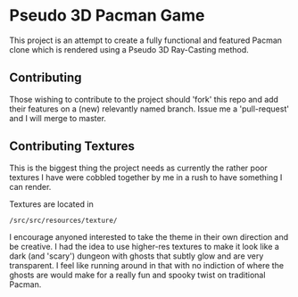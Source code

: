 # Pseudo 3D Pacman Game

This project is an attempt to create a fully functional and featured Pacman clone which is rendered using a Pseudo 3D Ray-Casting method.

## Contributing

Those wishing to contribute to the project should 'fork' this repo and add their features on a (new) relevantly named branch. Issue me a 'pull-request' and I will merge to master.

## Contributing Textures

This is the biggest thing the project needs as currently the rather poor textures I have were cobbled together by me in a rush to have something I can render.

Textures are located in

	/src/src/resources/texture/

I encourage anyoned interested to take the theme in their own direction and be creative. 
I had the idea to use higher-res textures to make it look like a dark (and 'scary') dungeon with ghosts that subtly glow and are very transparent. I feel like running around in that with no indiction of where the ghosts are would make for a really fun and spooky twist on traditional Pacman.